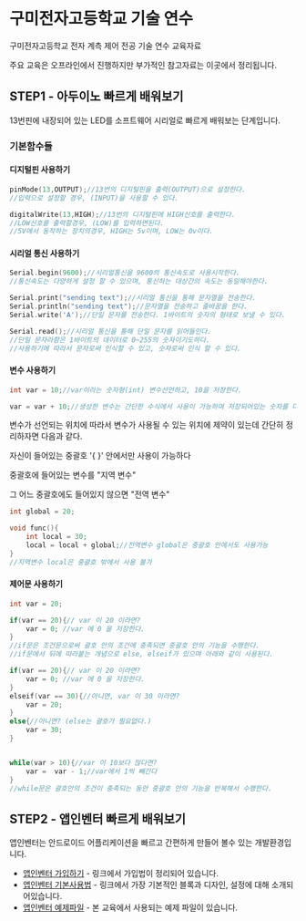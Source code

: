# 구미전자고등학교 기술 연수 
구미전자고등학교 전자 계측 제어 전공 기술 연수 교육자료

주요 교육은 오프라인에서 진행하지만 부가적인 참고자료는 이곳에서 정리됩니다.


## STEP1 - 아두이노 빠르게 배워보기
13번핀에 내장되어 있는 LED를 소프트웨어 시리얼로 빠르게 배워보는 단계입니다.

### 기본함수들 

#### 디지털핀 사용하기
```c++
pinMode(13,OUTPUT);//13번의 디지털핀을 출력(OUTPUT)으로 설정한다.
//입력으로 설정할 경우, (INPUT)을 사용할 수 있다.

digitalWrite(13,HIGH);//13번의 디지털핀에 HIGH신호를 출력한다.
//LOW신호를 출력할경우, (LOW)를 입력하면된다. 
//5V에서 동작하는 장치의경우, HIGH는 5v이며, LOW는 0v이다.
```

#### 시리얼 통신 사용하기
```c++
Serial.begin(9600);//시리얼통신을 9600의 통신속도로 사용시작한다.
//통신속도는 다양하게 설정 할 수 있으며, 통신하는 대상간의 속도는 동일해야한다.

Serial.print("sending text");//시리얼 통신을 통해 문자열을 전송한다.
Serial.println("sending text");//문자열을 전송하고 줄바꿈을 한다.
Serial.write('A');//단일 문자를 전송한다. 1바이트의 숫자의 형태로 보낼 수 있다.

Serial.read();//시리얼 통신을 통해 단일 문자를 읽어들인다.
//단일 문자라함은 1바이트의 데이터로 0~255의 숫자이기도하다.
//사용하기에 따라서 문자로써 인식할 수 있고, 숫자로써 인식 할 수 있다.
```

#### 변수 사용하기
```c++
int var = 10;//var이라는 숫자형(int) 변수선언하고, 10을 저장한다.

var = var + 10;//생성한 변수는 간단한 수식에서 사용이 가능하며 저장되어있는 숫자를 다시 변경할 수 있다.
```
변수가 선언되는 위치에 따라서 변수가 사용될 수 있는 위치에 제약이 있는데 간단히 정리하자면 다음과 같다.

자신이 들어있는 중괄호 '{ }' 안에서만 사용이 가능하다

중괄호에 들어있는 변수를 "지역 변수"

그 어느 중괄호에도 들어있지 않으면 "전역 변수"
```c++
int global = 20;

void func(){
	int local = 30;
	local = local + global;//전역변수 global은 중괄호 안에서도 사용가능 
}
//지역변수 local은 중괄호 밖에서 사용 불가
```

#### 제어문 사용하기
```c++
int var = 20;

if(var == 20){// var 이 20 이라면? 
	var = 0; //var 에 0 을 저장한다.
}
//if문은 조건문으로써 괄호 안의 조건에 충족되면 중괄호 안의 기능을 수행한다.
//if문에서 뒤에 따라붙는 개념으로 else, elseif가 있으며 아래와 같이 사용된다.

if(var == 20){// var 이 20 이라면? 
	var = 0; //var 에 0 을 저장한다.
}
elseif(var == 30){//아니면, var 이 30 이라면?
	var = 20;
}
else{//아니면? (else는 괄호가 필요없다.)
	var = 30;
}


while(var > 10){//var 이 10보다 많다면?
	var =  var - 1;//var에서 1씩 빼간다
}
//while문은 괄호안의 조건이 충족되는 동안 중괄호 안의 기능을 반복해서 수행한다.
```

## STEP2 - 앱인벤터 빠르게 배워보기

앱인벤터는 안드로이드 어플리케이션을 빠르고 간편하게 만들어 볼수 있는 개발환경입니다.

* [앱인벤터 가입하기](http://blog.naver.com/roboholic84/220303159639) - 링크에서 가입법이 정리되어 있습니다.
* [앱인벤터 기본사용법](http://blog.naver.com/roboholic84/220303311283) - 링크에서 가장 기본적인 블록과 디자인, 설정에 대해 소개되어있습니다.
* [앱인벤터 예제파일](https://drive.google.com/drive/folders/0BwIpt2c6_KcfdVNWY2VORHc0R3M?usp=sharing) - 본 교육에서 사용되는 예제 파일이 있습니다.






